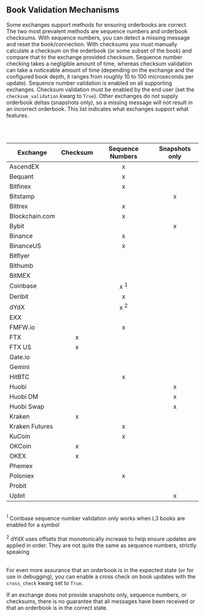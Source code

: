 ## Book Validation Mechanisms

Some exchanges support methods for ensuring orderbooks are correct. The two most prevalent methods are sequence numbers and orderbook checksums. With sequence numbers, you can detect a missing message and reset the book/connection. With checksums you must manually calculate a checksum on the orderbook (or some subset of the book) and compare that to the exchange provided checksum. Sequence number checking takes a negligible amount of time, whereas checksum validation can take a noticeable amount of time (depending on the exchange and the configured book depth, it ranges from roughly 10 to 100 microseconds per update). Sequence number validation is enabled on all supporting exchanges. Checksum validation must be enabled by the end user (set the `checksum_validation` kwarg to `True`). Other exchanges do not supply orderbook deltas (snapshots only), so a missing message will not result in an incorrect orderbook. This list indicates what exchanges support what features. 

<br/>
<br/>

| Exchange      | Checksum      | Sequence Numbers | Snapshots only |
| ------------- |:-------------:| :---------------:|:--------------:|
| AscendEX      |               | x                |                |
| Bequant       |               | x                |                |
| Bitfinex      |               | x                |                |
| Bitstamp      |               |                  | x              |
| Bittrex       |               | x                |                |
| Blockchain.com|               | x                |                |
| Bybit         |               |                  |   x            |
| Binance       |               |   x              |                |
| BinanceUS     |               | x                |                |
| Bitflyer      |               |                  |                |
| Bithumb       |               |                  |                |
| BitMEX        |               |                  |                |
| Coinbase      |               |  x <sup>1</sup>  |                |
| Deribit       |               | x                |                |
| dYdX          |               | x <sup>2</sup>   |                |
| EXX           |               |                  |                |
| FMFW.io       |               | x                |                |
| FTX           | x             |                  |                |
| FTX US        | x             |                  |                |
| Gate.io       |               |                  |                |
| Gemini        |               |                  |                |
| HitBTC        |               |  x               |                |
| Huobi         |               |                  | x              |
| Huobi DM      |               |                  |  x             |
| Huobi Swap    |               |                  |  x             |
| Kraken        |    x          |                  |                |
| Kraken Futures|               | x                |                |
| KuCoin        |               | x                |                |
| OKCoin        |  x            |                  |                |
| OKEX          |  x            |                  |                |
| Phemex        |               |                  |                |
| Poloniex      |               | x                |                |
| Probit        |               |                  |                |
| Upbit         |               |                  |     x          |


<br/>
<sup>1</sup> Coinbase sequence number validation only works when L3 books are enabled for a symbol
<br/>
<br/>
<sup>2</sup> dYdX uses offsets that monotonically increase to help ensure updates are applied in order. They are not quite the same as sequence numbers, strictly speaking
<br/>
<br/>

For even more assurance that an orderbook is in the expected state (or for use in debugging), you can enable a cross check on book updates with the `cross_check` kwarg set to `True`.  

If an exchange does not provide snapshots only, sequence numbers, or checksums, there is no guarantee that all messages have been received or that an orderbook is in the correct state. 
